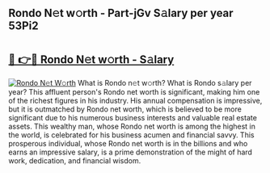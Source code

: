 ## Rondo N𝚎t w𝚘rth - Part-jGv S𝚊lary per year 53Pi2

# <h2><a href="http://gc2eur.nevu.top/?p=Rondo">🔗 👉🔴 Rondo N𝚎t w𝚘rth - S𝚊lary</a></h2>

[![Rondo N𝚎t W𝚘rth](https://i.imgur.com/Oavwk0R.jpeg)](http://gc2eur.nevu.top/?p=Rondo)
What is Rondo n𝚎t w𝚘rth? What is Rondo s𝚊lary per year?
This affluent person's Rondo net worth is significant, making him one of the richest figures in his industry. His annual compensation is impressive, but it is outmatched by Rondo net worth, which is believed to be more significant due to his numerous business interests and valuable real estate assets. This wealthy man, whose Rondo net worth is among the highest in the world, is celebrated for his business acumen and financial savvy. This prosperous individual, whose Rondo net worth is in the billions and who earns an impressive salary, is a prime demonstration of the might of hard work, dedication, and financial wisdom.

